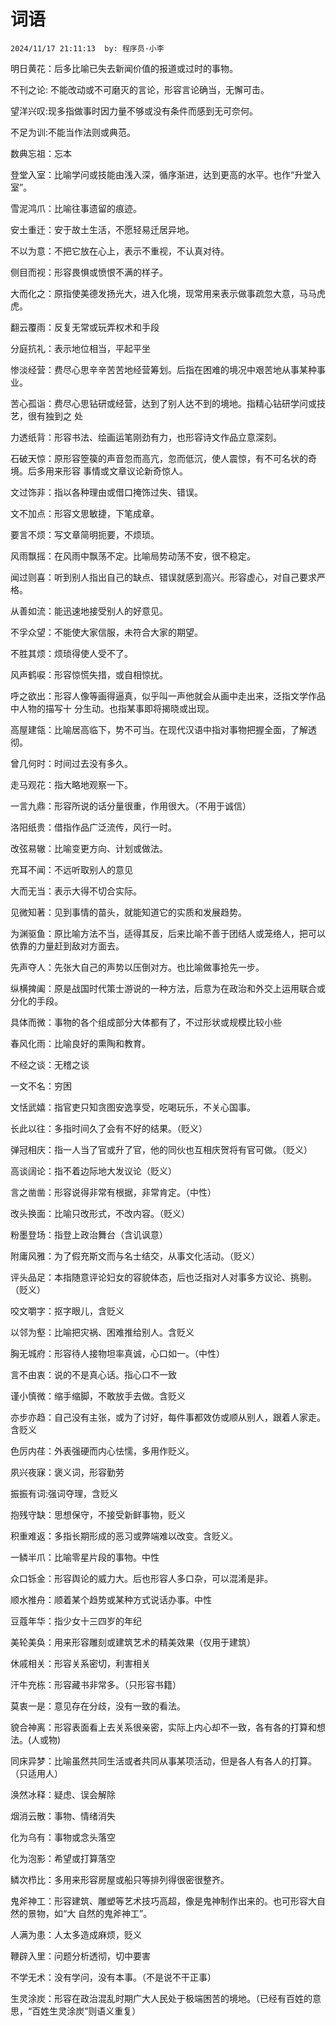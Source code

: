 # 词语

`2024/11/17 21:11:13  by: 程序员·小李`

明日黄花：后多比喻已失去新闻价值的报道或过时的事物。

不刊之论: 不能改动或不可磨灭的言论，形容言论确当，无懈可击。

望洋兴叹:现多指做事时因力量不够或没有条件而感到无可奈何。

不足为训:不能当作法则或典范。

数典忘祖：忘本

登堂入室：比喻学问或技能由浅入深，循序渐进，达到更高的水平。也作“升堂入室”。

雪泥鸿爪：比喻往事遗留的痕迹。

安土重迁：安于故土生活，不愿轻易迁居异地。

不以为意：不把它放在心上，表示不重视，不认真对待。

侧目而视：形容畏惧或愤恨不满的样子。

大而化之：原指使美德发扬光大，进入化境，现常用来表示做事疏忽大意，马马虎虎。

翻云覆雨：反复无常或玩弄权术和手段

分庭抗礼：表示地位相当，平起平坐

惨淡经营：费尽心思辛辛苦苦地经营筹划。后指在困难的境况中艰苦地从事某种事业。

苦心孤诣：费尽心思钻研或经营，达到了别人达不到的境地。指精心钻研学问或技艺，很有独到之 处

力透纸背：形容书法、绘画运笔刚劲有力，也形容诗文作品立意深刻。

石破天惊：原形容箜篌的声音忽而高亢，忽而低沉，使人震惊，有不可名状的奇境。后多用来形容 事情或文章议论新奇惊人。

文过饰非：指以各种理由或借口掩饰过失、错误。

文不加点：形容文思敏捷，下笔成章。

要言不烦：写文章简明扼要，不烦琐。

风雨飘摇：在风雨中飘荡不定。比喻局势动荡不安，很不稳定。

闻过则喜：听到别人指出自己的缺点、错误就感到高兴。形容虚心，对自己要求严格。

从善如流：能迅速地接受别人的好意见。

不孚众望：不能使大家信服，未符合大家的期望。

不胜其烦：烦琐得使人受不了。

风声鹤唳：形容惊慌失措，或自相惊扰。

呼之欲出：形容人像等画得逼真，似乎叫一声他就会从画中走出来，泛指文学作品中人物的描写十 分生动。也指某事即将揭晓或出现。

高屋建瓴：比喻居高临下，势不可当。在现代汉语中指对事物把握全面，了解透彻。

曾几何时：时间过去没有多久。

走马观花：指大略地观察一下。

一言九鼎：形容所说的话分量很重，作用很大。（不用于诚信）

洛阳纸贵：借指作品广泛流传，风行一时。

改弦易辙：比喻变更方向、计划或做法。

充耳不闻：不远听取别人的意见

大而无当：表示大得不切合实际。

见微知著：见到事情的苗头，就能知道它的实质和发展趋势。

为渊驱鱼：原比喻方法不当，适得其反，后来比喻不善于团结人或笼络人，把可以依靠的力量赶到敌对方面去。

先声夺人：先张大自己的声势以压倒对方。也比喻做事抢先一步。

纵横捭阖：原是战国时代策士游说的一种方法，后意为在政治和外交上运用联合或分化的手段。

具体而微：事物的各个组成部分大体都有了，不过形状或规模比较小些

春风化雨：比喻良好的熏陶和教育。

不经之谈：无稽之谈

一文不名：穷困

文恬武嬉：指官吏只知贪图安逸享受，吃喝玩乐，不关心国事。

长此以往：多指时间久了会有不好的结果。（贬义）

弹冠相庆：指一人当了官或升了官，他的同伙也互相庆贺将有官可做。（贬义）

高谈阔论：指不着边际地大发议论（贬义）

言之凿凿：形容说得非常有根据，非常肯定。（中性）

改头换面：比喻只改形式，不改内容。（贬义）

粉墨登场：指登上政治舞台（含讥讽意）

附庸风雅：为了假充斯文而与名士结交，从事文化活动。（贬义）

评头品足：本指随意评论妇女的容貌体态，后也泛指对人对事多方议论、挑剔。（贬义）

咬文嚼字：抠字眼儿，含贬义

以邻为壑：比喻把灾祸、困难推给别人。含贬义

胸无城府：形容待人接物坦率真诚，心口如一。（中性）

言不由衷：说的不是真心话。指心口不一致

谨小慎微：缩手缩脚，不敢放手去做。含贬义

亦步亦趋：自己没有主张，或为了讨好，每件事都效仿或顺从别人，跟着人家走。含贬义

色厉内荏：外表强硬而内心怯懦，多用作贬义。

夙兴夜寐：褒义词，形容勤劳

振振有词:强词夺理，含贬义

抱残守缺：思想保守，不接受新鲜事物，贬义

积重难返：多指长期形成的恶习或弊端难以改变。含贬义。

一鳞半爪：比喻零星片段的事物。中性

众口铄金：形容舆论的威力大。后也形容人多口杂，可以混淆是非。

顺水推舟：顺着某个趋势或某种方式说话办事。中性

豆蔻年华：指少女十三四岁的年纪

美轮美奂：用来形容雕刻或建筑艺术的精美效果（仅用于建筑）

休戚相关：形容关系密切，利害相关

汗牛充栋：形容藏书非常多。（只形容书籍）

莫衷一是：意见存在分歧，没有一致的看法。

貌合神离：形容表面看上去关系很亲密，实际上内心却不一致，各有各的打算和想法。(人或物)

同床异梦：比喻虽然共同生活或者共同从事某项活动，但是各人有各人的打算。（只适用人）

涣然冰释：疑虑、误会解除

烟消云散：事物、情绪消失

化为乌有：事物或念头落空

化为泡影：希望或打算落空

鳞次栉比：多用来形容房屋或船只等排列得很密很整齐。

鬼斧神工：形容建筑、雕塑等艺术技巧高超，像是鬼神制作出来的。也可形容大自然的景物，如“大 自然的鬼斧神工”。

人满为患：人太多造成麻烦，贬义

鞭辟入里：问题分析透彻，切中要害

不学无术：没有学问，没有本事。（不是说不干正事）

生灵涂炭：形容在政治混乱时期广大人民处于极端困苦的境地。（已经有百姓的意思，“百姓生灵涂炭”则语义重复）




